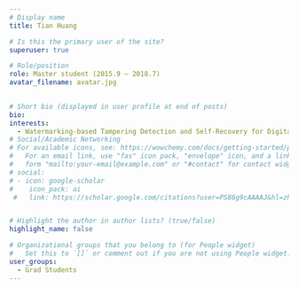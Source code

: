 ```yaml
---
# Display name
title: Tian Huang

# Is this the primary user of the site?
superuser: true

# Role/position
role: Master student (2015.9 – 2018.7)
avatar_filename: avatar.jpg
  

# Short bio (displayed in user profile at end of posts)
bio:
interests:
  - Watermarking-based Tampering Detection and Self-Recovery for Digital Images
# Social/Academic Networking
# For available icons, see: https://wowchemy.com/docs/getting-started/page-builder/#icons
#   For an email link, use "fas" icon pack, "envelope" icon, and a link in the
#   form "mailto:your-email@example.com" or "#contact" for contact widget.
# social:
# - icon: google-scholar
#    icon_pack: ai
 #   link: https://scholar.google.com/citations?user=PS86g9cAAAAJ&hl=zh-CN


# Highlight the author in author lists? (true/false)
highlight_name: false

# Organizational groups that you belong to (for People widget)
#   Set this to `[]` or comment out if you are not using People widget.
user_groups:
  - Grad Students
---
```


